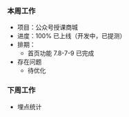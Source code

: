 ### 本周工作
* 项目：公众号授课商城
* 进度：100% 已上线（开发中，已提测）
* 排期：
    * 首页功能 7.8-7-9 已完成
* 存在问题
    * 待优化

### 下周工作
* 埋点统计